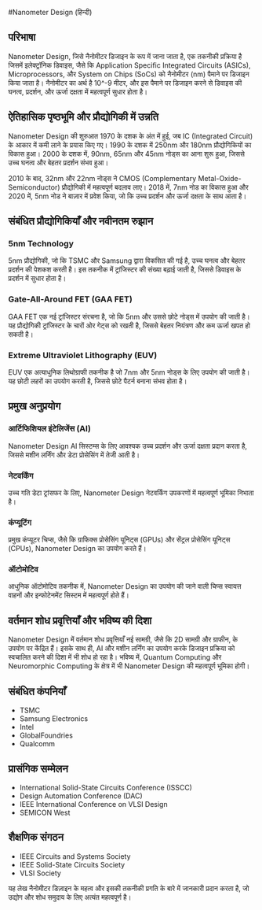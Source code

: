 #Nanometer Design (हिन्दी)

## परिभाषा
Nanometer Design, जिसे नैनोमीटर डिजाइन के रूप में जाना जाता है, एक तकनीकी प्रक्रिया है जिसमें इलेक्ट्रॉनिक डिवाइस, जैसे कि Application Specific Integrated Circuits (ASICs), Microprocessors, और System on Chips (SoCs) को नैनोमीटर (nm) पैमाने पर डिजाइन किया जाता है। नैनोमीटर का अर्थ है 10^-9 मीटर, और इस पैमाने पर डिजाइन करने से डिवाइस की घनत्व, प्रदर्शन, और ऊर्जा दक्षता में महत्वपूर्ण सुधार होता है।

## ऐतिहासिक पृष्ठभूमि और प्रौद्योगिकी में उन्नति
Nanometer Design की शुरुआत 1970 के दशक के अंत में हुई, जब IC (Integrated Circuit) के आकार में कमी लाने के प्रयास किए गए। 1990 के दशक में 250nm और 180nm प्रौद्योगिकियों का विकास हुआ। 2000 के दशक में, 90nm, 65nm और 45nm नोड्स का आना शुरू हुआ, जिससे उच्च घनत्व और बेहतर प्रदर्शन संभव हुआ। 

2010 के बाद, 32nm और 22nm नोड्स ने CMOS (Complementary Metal-Oxide-Semiconductor) प्रौद्योगिकी में महत्वपूर्ण बदलाव लाए। 2018 में, 7nm नोड का विकास हुआ और 2020 में, 5nm नोड ने बाज़ार में प्रवेश किया, जो कि उच्च प्रदर्शन और ऊर्जा दक्षता के साथ आता है।

## संबंधित प्रौद्योगिकियाँ और नवीनतम रुझान
### 5nm Technology
5nm प्रौद्योगिकी, जो कि TSMC और Samsung द्वारा विकसित की गई है, उच्च घनत्व और बेहतर प्रदर्शन की पेशकश करती है। इस तकनीक में ट्रांजिस्टर की संख्या बढ़ाई जाती है, जिससे डिवाइस के प्रदर्शन में सुधार होता है।

### Gate-All-Around FET (GAA FET)
GAA FET एक नई ट्रांजिस्टर संरचना है, जो कि 5nm और उससे छोटे नोड्स में उपयोग की जाती है। यह प्रौद्योगिकी ट्रांजिस्टर के चारों ओर गेट्स को रखती है, जिससे बेहतर नियंत्रण और कम ऊर्जा खपत हो सकती है।

### Extreme Ultraviolet Lithography (EUV)
EUV एक अत्याधुनिक लिथोग्राफी तकनीक है जो 7nm और 5nm नोड्स के लिए उपयोग की जाती है। यह छोटी लहरों का उपयोग करती है, जिससे छोटे पैटर्न बनाना संभव होता है।

## प्रमुख अनुप्रयोग
### आर्टिफिशियल इंटेलिजेंस (AI)
Nanometer Design AI सिस्टम्स के लिए आवश्यक उच्च प्रदर्शन और ऊर्जा दक्षता प्रदान करता है, जिससे मशीन लर्निंग और डेटा प्रोसेसिंग में तेजी आती है।

### नेटवर्किंग
उच्च गति डेटा ट्रांसफर के लिए, Nanometer Design नेटवर्किंग उपकरणों में महत्वपूर्ण भूमिका निभाता है।

### कंप्यूटिंग
प्रमुख कंप्यूटर चिप्स, जैसे कि ग्राफिक्स प्रोसेसिंग यूनिट्स (GPUs) और सेंट्रल प्रोसेसिंग यूनिट्स (CPUs), Nanometer Design का उपयोग करते हैं।

### ऑटोमोटिव
आधुनिक ऑटोमोटिव तकनीक में, Nanometer Design का उपयोग की जाने वाली चिप्स स्वायत्त वाहनों और इन्फोटेनमेंट सिस्टम में महत्वपूर्ण होते हैं।

## वर्तमान शोध प्रवृत्तियाँ और भविष्य की दिशा
Nanometer Design में वर्तमान शोध प्रवृत्तियाँ नई सामग्री, जैसे कि 2D सामग्री और ग्राफीन, के उपयोग पर केंद्रित हैं। इसके साथ ही, AI और मशीन लर्निंग का उपयोग करके डिजाइन प्रक्रिया को स्वचालित करने की दिशा में भी शोध हो रहा है। भविष्य में, Quantum Computing और Neuromorphic Computing के क्षेत्र में भी Nanometer Design की महत्वपूर्ण भूमिका होगी।

## संबंधित कंपनियाँ
- TSMC
- Samsung Electronics
- Intel
- GlobalFoundries
- Qualcomm

## प्रासंगिक सम्मेलन
- International Solid-State Circuits Conference (ISSCC)
- Design Automation Conference (DAC)
- IEEE International Conference on VLSI Design
- SEMICON West

## शैक्षणिक संगठन
- IEEE Circuits and Systems Society
- IEEE Solid-State Circuits Society
- VLSI Society

यह लेख नैनोमीटर डिज़ाइन के महत्व और इसकी तकनीकी प्रगति के बारे में जानकारी प्रदान करता है, जो उद्योग और शोध समुदाय के लिए अत्यंत महत्वपूर्ण है।